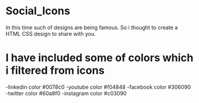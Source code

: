 # Social_Icons
In this time such of designs are being famous. So i thought to create a HTML CSS design to share with you.
# I have included some of colors which i filtered from icons 
-linkedin color #0078c0
-youtube color  #f04848
-facebook color #306090
-twitter color  #60a8f0
-instagram color #c03090
